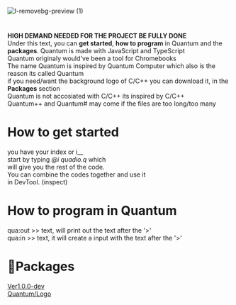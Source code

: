 ![I-removebg-preview (1)](https://github.com/user-attachments/assets/bad65f32-c9fa-48f6-a669-a59897a00e2c)


# 
**HIGH DEMAND NEEDED FOR THE PROJECT BE FULLY DONE**<br />
Under this text, you can **get started**, **how to program** in Quantum and the **packages**.
Quantum is made with JavaScript and TypeScript <br />
Quantum originaly would've been a tool for Chromebooks <br />
The name Quantum is inspired by Quantum Computer which also is the reason its called Quantum <br />
if you need/want the background logo of C/C++ you can download it, in the **Packages** section <br />
Quantum is not accosiated with C/C++ its inspired by C/C++ <br />
Quantum++ and Quantum# may come if the files are too long/too many <br />

# How to get started
  you have your index or i__ <br />
  start by typing *@i quadio.q* which <br />
  will give you the rest of the code. <br />
  You can combine the codes together and use it  <br />
  in DevTool. (inspect)

# How to program in Quantum
  qua:out >> text, will print out the text after the '>' <br />
  qua:in >> text, it will create a input with the text after the '>' <br />


# 📂Packages
 [Ver1.0.0-dev](https://github.com/seba495g/Quantum/releases/tag/Quantum%2Fv1.0.0) <br />
 [Quantum/Logo](https://github.com/seba495g/Quantum/releases/tag/Quantum%2Fbackground_-logo)
